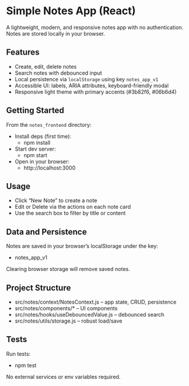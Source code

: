 # Simple Notes App (React)

A lightweight, modern, and responsive notes app with no authentication. Notes are stored locally in your browser.

## Features
- Create, edit, delete notes
- Search notes with debounced input
- Local persistence via `localStorage` using key `notes_app_v1`
- Accessible UI: labels, ARIA attributes, keyboard-friendly modal
- Responsive light theme with primary accents (#3b82f6, #06b6d4)

## Getting Started
From the `notes_frontend` directory:

- Install deps (first time):
  - npm install
- Start dev server:
  - npm start
- Open in your browser:
  - http://localhost:3000

## Usage
- Click “New Note” to create a note
- Edit or Delete via the actions on each note card
- Use the search box to filter by title or content

## Data and Persistence
Notes are saved in your browser’s localStorage under the key:
- notes_app_v1

Clearing browser storage will remove saved notes.

## Project Structure
- src/notes/context/NotesContext.js – app state, CRUD, persistence
- src/notes/components/* – UI components
- src/notes/hooks/useDebouncedValue.js – debounced search
- src/notes/utils/storage.js – robust load/save

## Tests
Run tests:
- npm test

No external services or env variables required.
